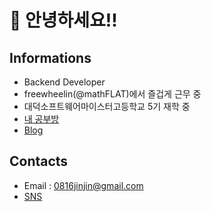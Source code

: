 # 🦑 안녕하세요!!

## Informations
- Backend Developer
- freewheelin(@mathFLAT)에서 즐겁게 근무 중
- 대덕소프트웨어마이스터고등학교 5기 재학 중
- [내 공부방](https://github.com/technical-learn-room)  
- [Blog](https://velog.io/@dhwlddjgmanf)  

## Contacts
- Email : 0816jinjin@gmail.com  
- [SNS](https://www.facebook.com/profile.php?id=100011390962545)   
